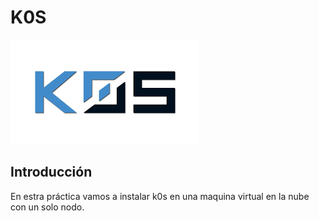 # K0S
![logoLinux](https://github.com/anasalasro/k0s/blob/main/imagenes/k0s.png)

## Introducción  

En estra práctica vamos a instalar k0s en una maquina virtual en la nube con un solo nodo.

